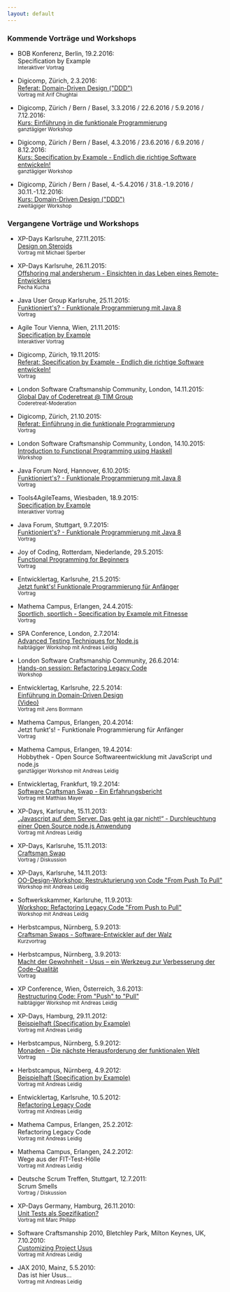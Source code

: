 ```yaml
---
layout: default
---
```


### Kommende Vorträge und Workshops

* BOB Konferenz, Berlin, 19.2.2016:<br>
  Specification by Example<br>
  <small>Interaktiver Vortrag</small>

* Digicomp, Zürich, 2.3.2016:<br>
  [Referat: Domain-Driven Design ("DDD")]()<br>
  <small>Vortrag mit Arif Chughtai</small>

* Digicomp, Zürich / Bern / Basel, 3.3.2016 / 22.6.2016 / 5.9.2016 / 7.12.2016:<br>
  [Kurs: Einführung in die funktionale Programmierung](https://www.digicomp.ch/weiterbildung/softwareentwicklung/andere-programmiersprachen/funktionale-programmierung/einfuehrung-in-die-funktionale-programmierung)<br>
  <small>ganztägiger Workshop</small>

* Digicomp, Zürich / Bern / Basel, 4.3.2016 / 23.6.2016 / 6.9.2016 / 8.12.2016:<br>
  [Kurs: Specification by Example - Endlich die richtige Software entwickeln!](https://www.digicomp.ch/weiterbildung/softwareentwicklung/software-engineering/anforderungsanalyse/specification-by-example)<br>
  <small>ganztägiger Workshop</small>

* Digicomp, Zürich / Bern / Basel, 4.-5.4.2016 / 31.8.-1.9.2016 / 30.11.-1.12.2016:<br>
  [Kurs: Domain-Driven Design ("DDD")](https://www.digicomp.ch/weiterbildung/softwareentwicklungs-trainings/software-engineering/softwarearchitektur/domain-driven-design)<br>
  <small>zweitägiger Workshop</small>


### Vergangene Vorträge und Workshops

* XP-Days Karlsruhe, 27.11.2015:<br>
  [Design on Steroids](http://www.xpdays.de/2015/sessions/065-design-on-steroids.html)<br>
  <small>Vortrag mit Michael Sperber</small>

* XP-Days Karlsruhe, 26.11.2015:<br>
  [Offshoring mal andersherum - Einsichten in das Leben eines Remote-Entwicklers](http://www.xpdays.de/2015/sessions/063-offshoring-mal-andersherum-einsichten-in-das-leben-eines-remote-entwicklers.html)<br>
  <small>Pecha Kucha</small>

* Java User Group Karlsruhe, 25.11.2015:<br>
  [Funktioniert's? - Funktionale Programmierung mit Java 8](http://jug-karlsruhe.mixxt.de/networks/events/show_event.104754)<br>
  <small>Vortrag</small>

* Agile Tour Vienna, Wien, 21.11.2015:<br>
  [Specification by Example](http://www.agiletourvienna.at/Agenda/Rauch)<br>
  <small>Interaktiver Vortrag</small>

* Digicomp, Zürich, 19.11.2015:<br>
  [Referat: Specification by Example - Endlich die richtige Software entwickeln!](https://www.digicomp.ch/de/weiterbildung/softwareentwicklung/specification-by-example-endlich-die-richtige-software-entwickeln)<br>
  <small>Vortrag</small>
  
* London Software Craftsmanship Community, London, 14.11.2015:<br>
  [Global Day of Coderetreat @ TIM Group](http://www.meetup.com/de/london-software-craftsmanship/events/226148908/)<br>
  <small>Coderetreat-Moderation</small>

* Digicomp, Zürich, 21.10.2015:<br>
  [Referat: Einführung in die funktionale Programmierung](https://www.digicomp.ch/events/softwareentwicklung-events/einfuehrung-in-die-funktionale-programmierung)<br>
  <small>Vortrag</small>

* London Software Craftsmanship Community, London, 14.10.2015:<br>
  [Introduction to Functional Programming using Haskell](http://www.meetup.com/de/london-software-craftsmanship/events/225943156/?eventId=225943156&rv=co1&chapter_analytics_code=UA-19049790-1&rv=co1)<br>
  <small>Workshop</small>

* Java Forum Nord, Hannover, 6.10.2015:<br>
  [Funktioniert's? - Funktionale Programmierung mit Java 8](http://http://javaforumnord.de/)<br>
  <small>Vortrag</small>

* Tools4AgileTeams, Wiesbaden, 18.9.2015:<br>
  [Specification by Example](http://www.tools4agileteams.com/display/2015/Specification+by+Example)<br>
  <small>Interaktiver Vortrag</small>

* Java Forum, Stuttgart, 9.7.2015:<br>
  [Funktioniert's? - Funktionale Programmierung mit Java 8](http://www.java-forum-stuttgart.de/de/Programm.html)<br>
  <small>Vortrag</small>

* Joy of Coding, Rotterdam, Niederlande, 29.5.2015:<br>
  [Functional Programming for Beginners](http://joyofcoding.org/#functional-programming-for-beginners)<br>
  <small>Vortrag</small>

* Entwicklertag, Karlsruhe, 21.5.2015:<br>
  [Jetzt funkt's! Funktionale Programmierung für Anfänger](https://entwicklertag.de/karlsruhe/2015/jetzt-funkts-funktionale)<br>
  <small>Vortrag</small>

* Mathema Campus, Erlangen, 24.4.2015:<br>
  [Sportlich, sportlich - Specification by Example mit Fitnesse](http://www.mathema.de/veranstaltungen/mathema-campus/programm#B3)<br>
  <small>Vortrag</small>

* SPA Conference, London, 2.7.2014:<br>
  [Advanced Testing Techniques for Node.js](http://www.spaconference.org/spa2014/sessions/session571.html)<br>
  <small>halbtägiger Workshop mit Andreas Leidig</small>

* London Software Craftsmanship Community, 26.6.2014:<br>
  [Hands-on session: Refactoring Legacy Code](http://www.meetup.com/de/london-software-craftsmanship/events/190722572/)<br>
  <small>Workshop</small>

* Entwicklertag, Karlsruhe, 22.5.2014:<br>
  [Einführung in Domain-Driven Design](https://entwicklertag.de/karlsruhe/2014/vortrag/einf-hrung-domain-driven-design)<br>
  [(Video)](https://www.youtube.com/watch?v=1C9aQlz7N2I)<br>
  <small>Vortrag mit Jens Borrmann</small>

* Mathema Campus, Erlangen, 20.4.2014:<br>
  Jetzt funkt's! - Funktionale Programmierung für Anfänger<br>
  <small>Vortrag</small>

* Mathema Campus, Erlangen, 19.4.2014:<br>
  Hobbythek - Open Source Softwareentwicklung mit JavaScript und node.js<br>
  <small>ganztägiger Workshop mit Andreas Leidig</small>

* Entwicklertag, Frankfurt, 19.2.2014:<br>
  [Software Craftsman Swap - Ein Erfahrungsbericht](https://entwicklertag.de/frankfurt/2014/session/software-craftsman-swap-ein-erfahrungsbericht)<br>
  <small>Vortrag mit Matthias Mayer</small>

* XP-Days, Karlsruhe, 15.11.2013:<br>
  [„Javascript auf dem Server. Das geht ja gar nicht!“ - Durchleuchtung einer Open Source node.js Anwendung](http://www.xpdays.de/2013/sessions/e01-javascript-auf-dem-server-das-geht-ja-gar-nicht-durchleuchtung-einer-open-source-nodejs-anwendung.html)<br>
  <small>Vortrag mit Andreas Leidig</small>

* XP-Days, Karlsruhe, 15.11.2013:<br>
  [Craftsman Swap](http://www.xpdays.de/2013/sessions/073-craftsman-swap.html)<br>
  <small>Vortrag / Diskussion</small>

* XP-Days, Karlsruhe, 14.11.2013:<br>
  [OO-Design-Workshop: Restrukturierung von Code "From Push To Pull"](http://www.xpdays.de/2013/sessions/078-oo-design-workshop-restrukturierung-von-code-from-push-to-pull.html)<br>
  <small>Workshop mit Andreas Leidig</small>

* Softwerkskammer, Karlsruhe, 11.9.2013:<br>
  [Workshop: Refactoring Legacy Code "From Push to Pull"](https://www.softwerkskammer.org/activities/ka-treffen-25)<br>
  <small>Workshop mit Andreas Leidig</small>

* Herbstcampus, Nürnberg, 5.9.2013:<br>
  [Craftsman Swaps - Software-Entwickler auf der Walz](http://www.herbstcampus.de/hc13/program/sessions.html#100004)<br>
  <small>Kurzvortrag</small>

* Herbstcampus, Nürnberg, 3.9.2013:<br>
  [Macht der Gewohnheit - Usus &ndash; ein Werkzeug zur Verbesserung der Code-Qualität](http://www.herbstcampus.de/hc13/program/sessions.html#40)<br>
  <small>Vortrag</small>

* XP Conference, Wien, Österreich, 3.6.2013:<br>
  [Restructuring Code: From "Push" to "Pull"](http://xp2013.org/program/workshops-and-tutorials/restructuring-code-from-push-to-pull/)<br>
  <small>halbtägiger Workshop mit Andreas Leidig</small>

* XP-Days, Hamburg, 29.11.2012:<br>
  [Beispielhaft (Specification by Example)](http://www.xpdays.de/twiki/bin/view/XPDays2012/SpecificationByExample)<br>
  <small>Vortrag mit Andreas Leidig</small>

* Herbstcampus, Nürnberg, 5.9.2012:<br>
  [Monaden - Die nächste Herausforderung der funktionalen Welt](http://www.herbstcampus.de/hc12/program/sessions.html#57)<br>
  <small>Vortrag</small>

* Herbstcampus, Nürnberg, 4.9.2012:<br>
  [Beispielhaft (Specification by Example)](http://www.herbstcampus.de/hc12/program/sessions.html#46)<br>
  <small>Vortrag mit Andreas Leidig</small>

* Entwicklertag, Karlsruhe, 10.5.2012:<br>
  [Refactoring Legacy Code](http://entwicklertag.de/karlsruhe/2012/refactoring-von-legacy-code-ein-praxisbericht)<br>
  <small>Vortrag mit Andreas Leidig</small>

* Mathema Campus, Erlangen, 25.2.2012:<br>
  Refactoring Legacy Code<br>
  <small>Vortrag mit Andreas Leidig</small>

* Mathema Campus, Erlangen, 24.2.2012:<br>
  Wege aus der FIT-Test-Hölle<br>
  <small>Vortrag mit Andreas Leidig</small>

* Deutsche Scrum Treffen, Stuttgart, 12.7.2011:<br>
  Scrum Smells<br>
  <small>Vortrag / Diskussion</small>

* XP-Days Germany, Hamburg, 26.11.2010:<br>
  [Unit Tests als Spezifikation?](http://www.xpdays.de/twiki/bin/view/XPDays2010/UnitTestsAlsSpezifikation)<br>
  <small>Vortrag mit Marc Philipp</small>

* Software Craftsmanship 2010, Bletchley Park, Milton Keynes, UK, 7.10.2010:<br>
  [Customizing Project Usus](https://sc2010subs.wordpress.com/2010/09/26/customizing-project-usus-nicole-rauch-andreas-leidig/)<br>
  <small>Vortrag mit Andreas Leidig</small>

* JAX 2010, Mainz, 5.5.2010:<br>
  Das ist hier Usus...<br>
  <small>Vortrag mit Andreas Leidig</small>
